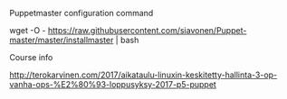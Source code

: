 
Puppetmaster configuration command

wget -O - https://raw.githubusercontent.com/siavonen/Puppet-master/master/installmaster | bash

Course info

http://terokarvinen.com/2017/aikataulu-linuxin-keskitetty-hallinta-3-op-vanha-ops-%E2%80%93-loppusyksy-2017-p5-puppet
